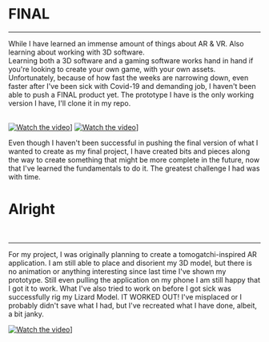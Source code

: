 <h1> FINAL </h1>
<hr>

<p> While I have learned an immense amount of things about AR & VR. Also learning about working with 3D software.<br>
Learning both a 3D software and a gaming software works hand in hand if you're looking to create your own game, with your own assets.<br>
Unfortunately, because of how fast the weeks are narrowing down, even faster after I've been sick with Covid-19 and demanding job, I haven't been able to push a FINAL product yet. The prototype I have is the only working version I have, I'll clone it in my repo.<br> <br>


[![Watch the video](https://i.gyazo.com/d197df6cd07cb4d87681e8f2cb0460da.png)](https://drive.google.com/file/d/1KTzQe6MPLwPO7N1UUMYuhuk0wok005ZV/view?usp=sharing)]
[![Watch the video](https://i.gyazo.com/f1b92ada2b8f6fbacddb624b0bfd29be.png)](https://i.gyazo.com/d4529a56818b027cd56079eb040ce90e.mp4)]


Even though I haven't been successful in pushing the final version of what I wanted to create as my final project, I have created bits and pieces along the way to create something that might be more complete in the future, now that I've learned the fundamentals to do it. The greatest challenge I had was with time.
</p>

<h1> Alright</h1><br>
<hr>
<p> For my project, I was originally planning to create a tomogatchi-inspired AR application. I am still able to place and disorient my 3D model, but there is no animation or anything interesting since last time I've shown my prototype. Still even pulling the application on my phone I am still happy that I got it to work. What I've also tried to work on before I got sick was successfully rig my Lizard Model. IT WORKED OUT! I've misplaced or I probably didn't save what I had, but I've recreated what I have done, albeit, a bit janky. <br></p>

[![Watch the video](https://i.gyazo.com/c2e4b90560cc6e355d9013aa0867cef3.png)](https://drive.google.com/file/d/1O72fi1-oghgzEOPBTRqmk2Cm7Vz3mcz5/view?usp=sharing)]
